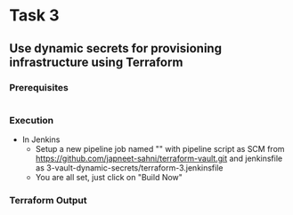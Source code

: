 # Task 3
## Use dynamic secrets for provisioning infrastructure using Terraform

### Prerequisites

```bash

```

### Execution
- In Jenkins
    - Setup a new pipeline job named "" with pipeline script as SCM from https://github.com/japneet-sahni/terraform-vault.git and jenkinsfile as 3-vault-dynamic-secrets/terraform-3.jenkinsfile
    - You are all set, just click on "Build Now"

### Terraform Output
```bash

```